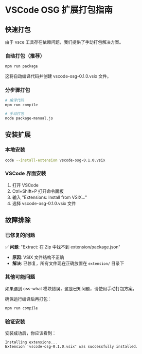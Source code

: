 # VSCode OSG 扩展打包指南

## 快速打包

由于 vsce 工具存在依赖问题，我们提供了手动打包解决方案。

### 自动打包（推荐）

```bash
npm run package
```

这将自动编译代码并创建 vscode-osg-0.1.0.vsix 文件。

### 分步骤打包

```bash
# 编译代码
npm run compile

# 手动打包
node package-manual.js
```

## 安装扩展

### 本地安装

```bash
code --install-extension vscode-osg-0.1.0.vsix
```

### VSCode 界面安装

1. 打开 VSCode
2. Ctrl+Shift+P 打开命令面板
3. 输入 "Extensions: Install from VSIX..."
4. 选择 vscode-osg-0.1.0.vsix 文件

## 故障排除

### 已修复的问题

✅ **问题**: "Extract: 在 Zip 中找不到 extension/package.json"
- **原因**: VSIX 文件结构不正确
- **解决**: 已修复，所有文件现在正确放置在 `extension/` 目录下

### 其他可能问题

如果遇到 css-what 模块错误，这是已知问题，请使用手动打包方案。

确保运行编译后再打包：
```bash
npm run compile
```

### 验证安装

安装成功后，你应该看到：
```
Installing extensions...
Extension 'vscode-osg-0.1.0.vsix' was successfully installed.
``` 